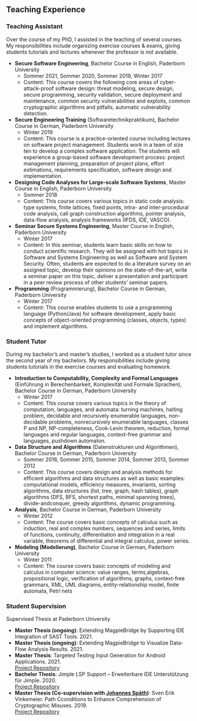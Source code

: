 ## Teaching Experience 
### Teaching Assistant
Over the course of my PhD, I assisted in the teaching of several courses. My responsibilities
include organizing exercise courses & exams, giving students tutorials and lectures whenever the professor is not
available.
- **Secure Software Engineering**, Bachelor Course in English, Paderborn University
  - Sommer 2021, Sommer 2020, Sommer 2019, Winter 2017
  - Content: This course covers the following core areas of cyber-attack-proof software design: threat modeling,
  secure design, secure programming, security validation, secure deployment and maintenance, common
  security vulnerabilities and exploits, common cryptographic algorithms and pitfalls, automatic vulnerability
  detection.
- **Secure Engineering Training** (Softwaretechnikpraktikum), Bachelor Course in German, Paderborn University
  - Winter 2019
  - Content: This course is a practice-oriented course including lectures on software project management.
Students work in a team of size ten to develop a complex software application. The students will experience a
group-based software development process: project management planning, preparation of project plans,
effort estimations, requirements specification, software design and implementation.
- **Designing Code Analyses for Large-scale Software Systems**, Master Course in English, Paderborn University
  - Sommer 2018
  - Content: This course covers various topics in static code analysis: type systems, finite lattices, fixed points, intra- and inter-procedural code analysis, call graph construction algorithms, pointer analysis, data-flow analysis, analysis frameworks (IFDS, IDE, VASCO).
- **Seminar Secure Systems Engineering**, Master Course in English, Paderborn University
    - Winter 2017
    - Content: In this seminar, students learn basic skills on how to conduct scientific research. They will be assigned with hot topics in Software and Systems Engineering as well as Software and System Security. Often, students are expected to do a literature survey on an assigned topic, develop their opinions on the state-of-the-art, write a seminar paper on this topic, deliver a presentation and participant in a peer review process of other students’ seminar papers.
- **Programming** (Programmierung), Bachelor Course in German, Paderborn University
    - Winter 2017
    - Content: This course enables students to use a programming language (Python/Java) for software
    development, apply basic concepts of object-oriented programming (classes, objects, types) and implement
    algorithms.

### Student Tutor 
During my bachelor’s and master’s studies, I worked as a student tutor since the second year of my
bachelors. My responsibilities include giving students tutorials in the exercise courses and evaluating homework.
- **Introduction to Computability, Complexity and Formal Languages** (Einführung in Berechenbarkeit,
Komplexität und Formale Sprachen), Bachelor Course in German, Paderborn University
  - Winter 2017
  - Content: This course covers various topics in the theory of computation, languages, and automata: turning
machines, halting problem, decidable and recursively enumerable languages, non-decidable problems, nonrecursively enumerable languages, classes P and NP, NP-completeness, Cook-Levin theorem, reduction, formal
languages and regular languages, context-free grammar and languages, pushdown automaton.
- **Data Structure and Algorithms** (Datenstrukturen und Algorithmen), Bachelor Course in German, Paderborn
University
  - Sommer 2016, Sommer 2015, Sommer 2014, Sommer 2013, Sommer 2012
  - Content: This course covers design and analysis methods for efficient algorithms and data structures as well as basic examples: computational models, efficiency measures, invariants, sorting algorithms, data structures (list, tree, graph, hash tables), graph algorithms (DFS, BFS, shortest paths, minimal spanning trees), divide-andconquer, greedy algorithms, dynamic programming.
- **Analysis**, Bachelor Course in German, Paderborn University
  - Winter 2012
  - Content: The course covers basic concepts of calculus such as induction, real and complex numbers, sequences
and series, limits of functions, continuity, differentiation and integration in a real variable, theorems of
differential and integral calculus, power series.
- **Modeling (Modelierung)**, Bachelor Course in German, Paderborn University
  - Winter 2011
  - Content: The course covers basic concepts of modeling and calculus in computer science: value ranges, terms,algebras, propositional logic, verification of algorithms, graphs, context-free grammars, XML, UML diagrams, entity-relationship model, finite automata, Petri nets

### Student Supervision
Supervised Thesis at Paderborn University
- **Master Thesis (ongoing)**: Extending MagpieBridge by Supporting IDE Integration of SAST Tools. 2021.
- **Master Thesis (ongoing)**: Extending MagpieBridge to Visualize Data-Flow Analysis Results. 2021.
- **Master Thesis**: Targeted Testing Input Generation for Android Applications. 2021.<br>
  [Project Repository](https://github.com/fynnh/COVA-results)
- **Bachelor Thesis**: Jimple LSP Support – Erweiterbare IDE Unterstützung für Jimple. 2020.<br>
  [Project Repository](https://github.com/swissiety/JimpleLSP)
- **Master Thesis (Co-supervision with [Johannes Späth](https://johspaeth.github.io))**: Sven Erik Vinkemeier. Path Cconditions to Enhance Comprehension of Cryptographic Misuses. 2019.<br>
  [Project Repository](https://github.com/MagpieBridge/Masterarbeit-CogniCryptVSCode)
